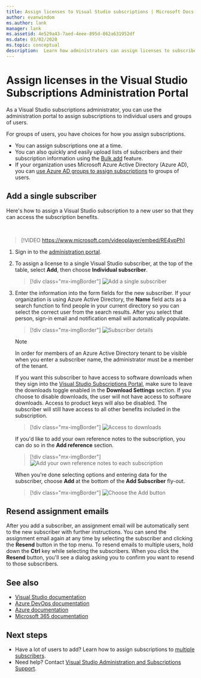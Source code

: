 ```yaml
---
title: Assign licenses to Visual Studio subscriptions | Microsoft Docs
author: evanwindom
ms.author: lank
manager: lank
ms.assetid: 4e529a43-7aed-4eee-895d-862a631952df
ms.date: 03/02/2020
ms.topic: conceptual
description:  Learn how administrators can assign licenses to subscribers
---
```


# Assign licenses in the Visual Studio Subscriptions Administration Portal
As a Visual Studio subscriptions administrator, you can use the administration portal to assign subscriptions to individual users and groups of users.

For groups of users, you have choices for how you assign subscriptions.  
- You can assign subscriptions one at a time.
- You can also quickly and easily upload lists of subscribers and their subscription information using the [Bulk add](assign-license-bulk.md) feature.
- If your organization uses Microsoft Azure Active Directory (Azure AD), you can [use Azure AD groups to assign subscriptions](https://docs.microsoft.com/visualstudio/subscriptions/assign-license-bulk#use-azure-active-directory-groups-to-assign-subscriptions) to groups of users.  


## Add a single subscriber
Here's how to assign a Visual Studio subscription to a new user so that they can access the subscription benefits.

<br>

> [!VIDEO https://www.microsoft.com/videoplayer/embed/RE4vpPh]


1. Sign in to the [administration portal](https://manage.visualstudio.com).
2. To assign a license to a single Visual Studio subscriber, at the top of the table, select **Add**, then choose **Individual subscriber**.
   > [!div class="mx-imgBorder"]
   > ![Add a single subscriber](_img/assign-license-add/add-subscriber-individual.png)
3. Enter the information into the form fields for the new subscriber. If your organization is using Azure Active Directory, the **Name** field acts as a search function to find people in your current directory so you can select the correct user from the search results. After you select that person, sign-in email and notification email will automatically populate.
   > [!div class="mx-imgBorder"]
   > ![Subscriber details](_img/assign-license-add/subscriber-details.png)

    > [!NOTE]
    > In order for members of an Azure Active Directory tenant to be visible when you enter a subscriber name, the administrator must be a member of the tenant. 


    If you want this subscriber to have access to software downloads when they sign into the [Visual Studio Subscriptions Portal](https://my.visualstudio.com?wt.mc_id=o~msft~docs), make sure to leave the downloads toggle enabled in the **Download Settings** section. If you choose to disable downloads, the user will not have access to software downloads.  Access to product keys will also be disabled.  The subscriber will still have access to all other benefits included in the subscription.
   > [!div class="mx-imgBorder"]
   > ![Access to downloads](media/access-to-downloads.png)

    If you'd like to add your own reference notes to the subscription, you can do so in the **Add reference** section.
   > [!div class="mx-imgBorder"]
   > ![Add your own reference notes to each subscription](media/add-subscriber-reference-notes.png)

    When you're done selecting options and entering data for the subscriber, choose **Add** at the bottom of the **Add Subscriber** fly-out.
   > [!div class="mx-imgBorder"]
   > ![Choose the Add button](media/add-button.png)

## Resend assignment emails
After you add a subscriber, an assignment email will be automatically sent to the new subscriber with further instructions. You can send the assignment email again at any time by selecting the subscriber and clicking the **Resend** button in the top menu.  To resend emails to multiple users, hold down the **Ctrl** key while selecting the subscribers.  When you click the **Resend** button, you'll see a dialog asking you to confirm you want to resend to those subscribers.  

## See also
- [Visual Studio documentation](https://docs.microsoft.com/visualstudio/)
- [Azure DevOps documentation](https://docs.microsoft.com/azure/devops/)
- [Azure documentation](https://docs.microsoft.com/azure/)
- [Microsoft 365 documentation](https://docs.microsoft.com/microsoft-365/)


## Next steps
- Have a lot of users to add?  Learn how to assign subscriptions to [multiple subscribers](assign-license-bulk.md).
- Need help?  Contact [Visual Studio Administration and Subscriptions Support](https://visualstudio.microsoft.com/support/support-overview-vs).


